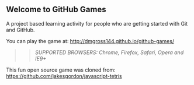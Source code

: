 ## Welcome to GitHub Games

A project based learning activity for people who are getting started with Git and GitHub.

You can play the game at: http://dmgross144.github.io/github-games/

>> _*SUPPORTED BROWSERS*: Chrome, Firefox, Safari, Opera and IE9+_

This fun open source game was cloned from: https://github.com/jakesgordon/javascript-tetris
